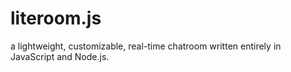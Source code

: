 literoom.js
===========

a lightweight, customizable, real-time chatroom written entirely in JavaScript and Node.js.
